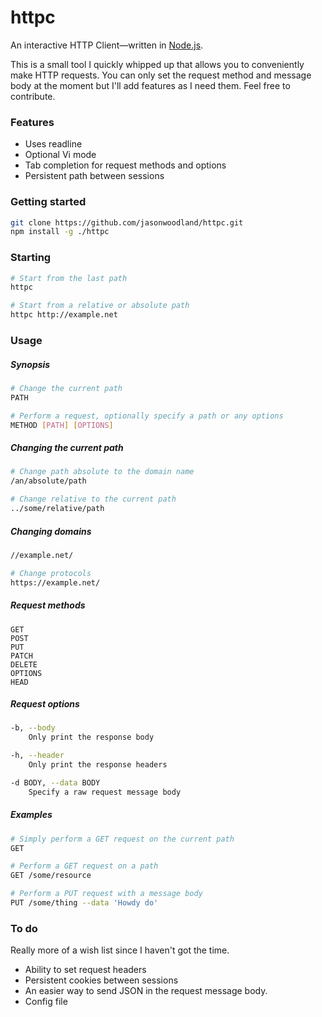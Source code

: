 # httpc

An interactive HTTP Client&mdash;written in [Node.js](https://nodejs.org/en/).

This is a small tool I quickly whipped up that allows you to conveniently make HTTP requests. You can only set the request method and message body at the moment but I'll add features as I need them. Feel free to contribute.

### Features

  - Uses readline
  - Optional Vi mode
  - Tab completion for request methods and options
  - Persistent path between sessions

### Getting started

```bash
git clone https://github.com/jasonwoodland/httpc.git
npm install -g ./httpc
```

### Starting

```bash
# Start from the last path
httpc

# Start from a relative or absolute path
httpc http://example.net
```

### Usage

##### Synopsis

```bash
# Change the current path
PATH

# Perform a request, optionally specify a path or any options
METHOD [PATH] [OPTIONS]
```

##### Changing the current path

```bash
# Change path absolute to the domain name
/an/absolute/path

# Change relative to the current path
../some/relative/path
```

##### Changing domains

```bash
//example.net/

# Change protocols
https://example.net/
```

##### Request methods

```
GET
POST
PUT
PATCH
DELETE
OPTIONS
HEAD
```

##### Request options
```bash
-b, --body
	Only print the response body

-h, --header
	Only print the response headers

-d BODY, --data BODY
	Specify a raw request message body
```

##### Examples
```bash
# Simply perform a GET request on the current path
GET

# Perform a GET request on a path
GET /some/resource

# Perform a PUT request with a message body
PUT /some/thing --data 'Howdy do'
```

### To do

Really more of a wish list since I haven't got the time.

  - Ability to set request headers
  - Persistent cookies between sessions
  - An easier way to send JSON in the request message body.
  - Config file
